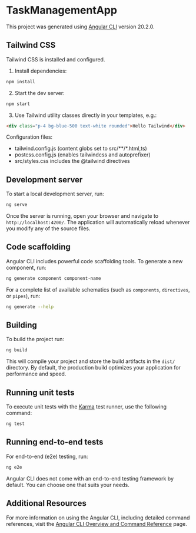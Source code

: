 # TaskManagementApp

This project was generated using [Angular CLI](https://github.com/angular/angular-cli) version 20.2.0.

## Tailwind CSS

Tailwind CSS is installed and configured.

1. Install dependencies:

```bash
npm install
```

2. Start the dev server:

```bash
npm start
```

3. Use Tailwind utility classes directly in your templates, e.g.:

```html
<div class="p-4 bg-blue-500 text-white rounded">Hello Tailwind</div>
```

Configuration files:
- tailwind.config.js (content globs set to src/**/*.html,ts)
- postcss.config.js (enables tailwindcss and autoprefixer)
- src/styles.css includes the @tailwind directives

## Development server

To start a local development server, run:

```bash
ng serve
```

Once the server is running, open your browser and navigate to `http://localhost:4200/`. The application will automatically reload whenever you modify any of the source files.

## Code scaffolding

Angular CLI includes powerful code scaffolding tools. To generate a new component, run:

```bash
ng generate component component-name
```

For a complete list of available schematics (such as `components`, `directives`, or `pipes`), run:

```bash
ng generate --help
```

## Building

To build the project run:

```bash
ng build
```

This will compile your project and store the build artifacts in the `dist/` directory. By default, the production build optimizes your application for performance and speed.

## Running unit tests

To execute unit tests with the [Karma](https://karma-runner.github.io) test runner, use the following command:

```bash
ng test
```

## Running end-to-end tests

For end-to-end (e2e) testing, run:

```bash
ng e2e
```

Angular CLI does not come with an end-to-end testing framework by default. You can choose one that suits your needs.

## Additional Resources

For more information on using the Angular CLI, including detailed command references, visit the [Angular CLI Overview and Command Reference](https://angular.dev/tools/cli) page.
